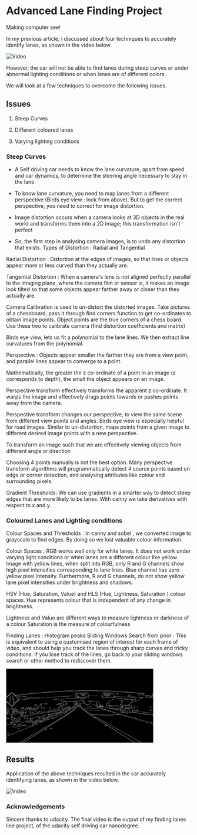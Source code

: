 # Advanced Lane Finding Project
Making computer see!

In my previous article, i discussed about four techniques to accurately identify lanes, as shown in the video below. 
 
![Video](https://github.com/buddha216g/Computer-Vision/blob/master/P1-Finding-Lane-Lines/test_videos_output/solidWhiteRight.gif)

However, the car will not be able to find lanes during steep curves or under abnormal lighting conditions or when lanes are of different colors.


We will look at a few techniques to overcome the following issues.

## Issues ##

 1. Steep Curves
 
 2. Different coloured lanes
 
 3. Varying lighting conditions
 

### Steep Curves ###

 - A Self driving car needs to know the lane curvature, apart from speed and car dynamics, to determine the steering angle necessary to stay in the lane.
 
 - To know lane curvature, you need to map lanes from a different perspective (Birds eye view : look from above). 
   But to get the correct perspective, you need to correct for image distortion.
 

 - Image distortion occurs when a camera looks at 3D objects in the real world and transforms them into a 2D image; this transformation isn't perfect
 
 - So, the first step in analysing camera images, is to undo any distortion that exists.
Types of Distortion : Radial and Tangential
 
 Radial Distortion : Distortion at the edges of images, so that lines or objects appear more or less curved than they actually are.
 
 Tangential Distortion : When a camera's lens is not aligned perfectly parallel to the imaging plane, where the camera film or sensor is, it makes an image look tilted so that some objects appear farther away or closer than they actually are.
 
 Camera Calibration is used to un-distort the distorted images. Take pictures of a chessboard, pass it through find corners function to get co-ordinates to obtain image points. Object points are the true corners of a chess board. Use these two to calibrate camera (find distortion coefficients and matrix)
 
 Birds eye view, lets us fit a polynomial to the lane lines. We then extract line curvatures from the polynomial.
 
 Perspective : Objects appear smaller the farther they are from a view point, and parallel lines appear to converge to a point.
 
 Mathematically, the greater the z co-ordinate of a point in an image (z corresponds to depth), the small the object appears on an image.
 
 Perspective transform effectively transforms the apparent z co-ordinate. It warps the image and effectively drags points towards or pushes points away from the camera.
 
 Perspective transform changes our perspective, to view the same scene from different view points and angles. Birds eye view is especially helpful for road images. Similar to un-distortion, maps points from a given image to different desired image points with a new perspective.
 
 To transform an image such that we are effectively viewing objects from different angle or direction
 
 Choosing 4 points manually is not the best option. Many perspective transform algorithms will programmatically detect 4 source points based on edge or corner detection, and analysing attributes like colour and surrounding pixels.
 
 
 Gradient Thresholds: We can use gradients in a smarter way to detect steep edges that are more likely to be lanes.
With canny we take derivatives with respect to x and y.



### Coloured Lanes and Lighting conditions ###

Colour Spaces and Thresholds : In canny and sobel , we converted image to grayscale to find edges. By doing so we lost valuable colour information.

Colour Spaces : RGB works well only for white lanes. It does not work under varying light conditions or when lanes are a different colour like yellow. Image with yellow lines, when split into RGB, only R and G channels show high pixel intensities corresponding to lane lines. Blue channel has zero yellow pixel intensity. Furthermore, R and G channels, do not show yellow lane pixel intensities under brightness and shadows.

HSV (Hue, Saturation, Value) and HLS (Hue, Lightness, Saturation ) colour spaces.
Hue represents colour that is independent of any change in brightness.

Lightness and Value are different ways to measure lightness or darkness of a colour
Saturation is the measure of colourfulness

Finding Lanes : Histogram peaks
Sliding Windows
Search from prior : This is equivalent to using a customised region of interest for each frame of video, and should help you track the lanes through sharp curves and tricky conditions. If you lose track of the lines, go back to your sliding windows search or other method to rediscover them.


<img src="https://github.com/buddha216g/Computer-Vision/blob/exercises/003-CannyEdgeDetection/edges-exit-ramp.jpg" width="400" height="200" >




## Results ##

Application of the above techniques resulted in the car accurately identifying lanes, as shown in the video below. 
 
![Video](https://github.com/buddha216g/Computer-Vision/blob/master/P1-Finding-Lane-Lines/test_videos_output/solidWhiteRight.gif)

### Acknowledgements ###
Sincere thanks to udacity. The final video is the output of my finding lanes line project, of the udacity self driving car nanodegree.


